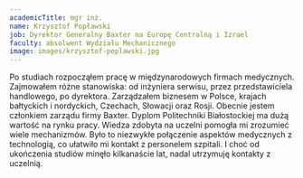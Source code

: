 ```yaml
---
academicTitle: mgr inż.
name: Krzysztof Popławski
job: Dyrektor Generalny Baxter na Europę Centralną i Izrael
faculty: absolwent Wydziału Mechanicznego
image: images/krzysztof-poplawski.jpg
---
```


Po studiach rozpocząłem pracę w międzynarodowych firmach medycznych. Zajmowałem różne stanowiska: od inżyniera serwisu, przez przedstawiciela handlowego, po dyrektora. Zarządzałem biznesem w Polsce, krajach bałtyckich i nordyckich, Czechach, Słowacji oraz Rosji. Obecnie jestem członkiem zarządu firmy Baxter. Dyplom Politechniki Białostockiej ma dużą wartość na rynku pracy. Wiedza zdobyta na uczelni pomogła mi zrozumieć wiele mechanizmów. Było to niezwykłe połączenie aspektów medycznych z technologią, co ułatwiło mi kontakt z personelem szpitali. I choć od ukończenia studiów minęło kilkanaście lat, nadal utrzymuję kontakty z uczelnią.
